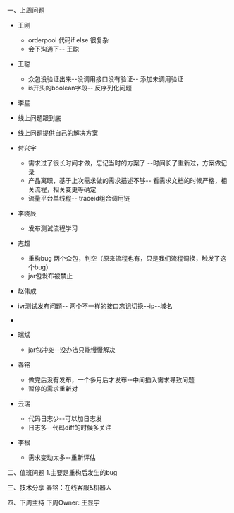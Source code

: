 ###

一、上周问题
-  王刚
   - orderpool 代码if else 很复杂
   - 会下沟通下-- 王聪

- 王聪
  - 众包没验证出来--没调用接口没有验证-- 添加未调用验证
  - is开头的boolean字段-- 反序列化问题

-  李星
  - 线上问题跟到底
  - 线上问题提供自己的解决方案

- 付兴宇
  - 需求过了很长时间才做，忘记当时的方案了 --时间长了重新过，方案做记录
  - 产品离职，基于上次需求做的需求描述不够-- 看需求文档的时候严格，相关流程，相关变更等确定
  - 流量平台单线程-- traceid组合调用链
- 李晓辰
  - 发布测试流程学习

- 志超
  - 重构bug 两个众包，判空（原来流程也有，只是我们流程调换，触发了这个bug）
  - jar包发布被禁止
-  赵伟成
  - ivr测试发布问题-- 两个不一样的接口忘记切换--ip--域名
  - 
- 瑞斌
  - jar包冲突--没办法只能慢慢解决

- 春铭
  - 做完后没有发布，一个多月后才发布--中间插入需求导致问题
  - 暂停的需求重新对

- 云瑞
  - 代码日志少--可以加日志发
  - 日志多--代码diff的时候多关注

- 李根
  - 需求变动太多--重新评估


二、值班问题
1.主要是重构后发生的bug

三、技术分享
春铭：在线客服&机器人

四、下周主持
下周Owner: 王显宇
